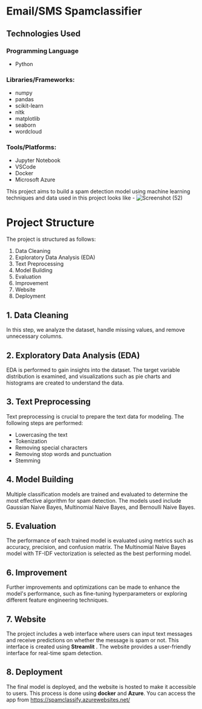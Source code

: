 # Email/SMS Spamclassifier

## Technologies Used
### Programming Language
- Python
### Libraries/Frameworks:
- numpy
- pandas
- scikit-learn
- nltk
- matplotlib
- seaborn
- wordcloud
### Tools/Platforms:
- Jupyter Notebook
- VSCode
- Docker
- Microsoft Azure

This project aims to build a spam detection model using machine learning techniques and data used in this project looks like - 
![Screenshot (52)](https://github.com/vaibhavsha9999/e-spamclassifier/assets/92802512/fe83a0b9-61d6-4031-bdd3-2c25dd9a56e9)

# Project Structure
The project is structured as follows:

1. Data Cleaning
2. Exploratory Data Analysis (EDA)
3. Text Preprocessing
4. Model Building
5. Evaluation
6. Improvement
7. Website
8. Deployment
   
## 1. Data Cleaning
In this step, we analyze the dataset, handle missing values, and remove unnecessary columns.

## 2. Exploratory Data Analysis (EDA)
EDA is performed to gain insights into the dataset. The target variable distribution is examined, and visualizations such as pie charts and histograms are created to understand the data.

## 3. Text Preprocessing
Text preprocessing is crucial to prepare the text data for modeling. The following steps are performed:

- Lowercasing the text
- Tokenization
- Removing special characters
- Removing stop words and punctuation
- Stemming

## 4. Model Building
Multiple classification models are trained and evaluated to determine the most effective algorithm for spam detection. The models used include Gaussian Naive Bayes, Multinomial Naive Bayes, and Bernoulli Naive Bayes.

## 5. Evaluation
The performance of each trained model is evaluated using metrics such as accuracy, precision, and confusion matrix. The Multinomial Naive Bayes model with TF-IDF vectorization is selected as the best performing model.

## 6. Improvement
Further improvements and optimizations can be made to enhance the model's performance, such as fine-tuning hyperparameters or exploring different feature engineering techniques.

## 7. Website
The project includes a web interface where users can input text messages and receive predictions on whether the message is spam or not. This interface is created using **Streamlit** . The website provides a user-friendly interface for real-time spam detection.

## 8. Deployment
The final model is deployed, and the website is hosted to make it accessible to users. This process is done using **docker** and **Azure**.
You can access the app from https://spamclassify.azurewebsites.net/
